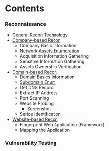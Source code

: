 # Contents

### Reconnaissance

* [General Recon Technology](../reconnaissance/general-recon-technology.md)
* [Company-based Recon](../reconnaissance/company-based-reco/)
  * Company Basic Information
  * [Network Assets Enumeration](../one-page-subject/2024-05-11-15-49-53/network.md)
  * Acquisition Information Gathering
  * Sensitive Information Gathering
  * Assets Ownership Verification
* [Domain-based Recon](../reconnaissance/domain-based-recon/)
  * Domain Basics Information
  * [Subdomain Enum](../reconnaissance/domain-based-recon/subdomain-enumeration.md)
  * Get DNS Record
  * Extract IP Address
  * Port Scanning
  * Website Probing
    * Screenshot
  * Serice Identification
* [Website-based Recon](../reconnaissance/website-based-recon.md)
  * Fingerprint Web Application (Framework)
  * Mapping the Application

### Vulnerability Testing
